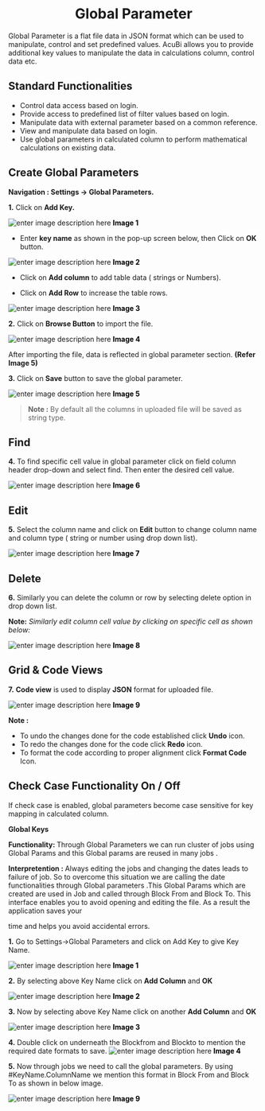 


<h1><center> Global Parameter</center></h1>

Global Parameter is a flat file data in JSON format which can be used to manipulate, control and set predefined values. AcuBi allows you to provide additional key values to manipulate the data in calculations column, control data etc.

## Standard Functionalities

-   Control data access based on login.
-   Provide access to predefined list of filter values based on login.
-   Manipulate data with external parameter based on a common reference.
-   View and manipulate data based on login.
-   Use global parameters in calculated column to perform mathematical calculations on existing data.

## Create Global Parameters

<b>Navigation : Settings → Global Parameters.</b>

<b>1.</b>  Click on  <b>Add Key.</b>

![enter image description here](https://raw.githubusercontent.com/sv18042016/fp1/46f96dc3b59ecd850ed2e7bfd6bbc0e114adc902/images/New_version5/TD_Gobal_Parameter_Image1.png)
 <b><font color = "black">Image 1</font></b>

-   Enter  <b>key name</b>  as shown in the pop-up screen below, then Click on  <b>OK</b>  button.

![enter image description here](https://raw.githubusercontent.com/sv18042016/fp1/cff8a30a919544c66b3de1e567ed807c04e49ace/images/New_version5/TD_Gobal_Parameter_Image14.png)
 <b><font color = "black">Image 2</font></b>

-   Click on  <b>Add column</b>  to add table data ( strings or Numbers).
    
-   Click on  <b>Add Row</b>  to increase the table rows.

   ![enter image description here](https://raw.githubusercontent.com/sv18042016/fp1/cff8a30a919544c66b3de1e567ed807c04e49ace/images/New_version5/TD_Gobal_Parameter_Image6.png)
 <b><font color = "black">Image 3</font></b>

<b>2.</b>  Click on <b>Browse Button</b> to import the file.

![enter image description here](https://raw.githubusercontent.com/sv18042016/fp1/74c4003c8e1e7bdf8c8b99468ba07dcfaf0596a8/images/New_version5/TD_Gobal_Parameter_Image4.png)
 <b><font color = "black">Image 4</font></b>

After importing the file, data is reflected in global parameter section. <b>(Refer Image 5)</b>

<b>3.</b>  Click on  <b>Save</b>  button to save the global parameter.

![enter image description here](https://raw.githubusercontent.com/sv18042016/fp1/8b7bd890c01292d127bb19bab0e64287df164c35/images/New_version5/TD_Gobal_Parameter_Image9.png)
 <b><font color = "black">Image 5</font></b>

> <b>Note :</b>  By default all the columns in uploaded file will be saved as string type.

## Find

<b>4.</b> To find specific cell value in global parameter click on field column header drop-down and select find. Then enter the desired cell value.

![enter image description here](https://raw.githubusercontent.com/sv18042016/fp1/8b7bd890c01292d127bb19bab0e64287df164c35/images/New_version5/TD_Gobal_Parameter_Image10.png)
 <b><font color = "black">Image 6</font></b>

## Edit

<b>5.</b>  Select the column name and click on  <b>Edit</b>  button to change column name and column type ( string or number using drop down list).

![enter image description here](https://raw.githubusercontent.com/sv18042016/fp1/855ff834d3525786d6a8240825f529a25d6c95f2/images/New_version5/TD_Gobal_Parameter_Image11.png)
 <b><font color = "black">Image 7</font></b>


## Delete

<b>6.</b>   Similarly you can delete the column or row by selecting delete option in drop down list.

<b> Note:</b> <i>Similarly edit column cell value by clicking on specific cell as shown below:</i>

![enter image description here](https://raw.githubusercontent.com/sv18042016/fp1/6d8887dfd4a991b567c8c23b558446081c24e50f/images/New_version5/TD_Gobal_Parameter_Image12.png)
 <b><font color = "black">Image 8</font></b>


## Grid & Code Views

<b>7.</b> <b>Code view</b> is used to display <b>JSON</b> format for uploaded file.

![enter image description here](https://raw.githubusercontent.com/sv18042016/fp1/30d986cd1364cb534c9f670a6b1f2947c2d39d40/images/New_version5/TD_Gobal_Parameter_Image13.png)
 <b><font color = "black">Image 9</font></b>

<b>Note :</b>
-   To undo the changes done for the code established click  <b>Undo</b>  icon.
-   To redo the changes done for the code click  <b>Redo</b>  icon.
-   To format the code according to proper alignment click <b>Format Code</b>  Icon.

## Check Case Functionality On / Off

If check case is enabled, global parameters become case sensitive for key mapping in calculated column.

**Global Keys**

<b>Functionality: </b>Through Global Parameters we can run cluster of jobs using Global Params and this Global params are reused in many jobs .

  

<b>Interpretention : </b> Always editing the jobs and changing the dates leads to failure of job. So to overcome this situation we are calling the date functionalities through Global parameters .This Global Params which are created are used in Job and called through Block From and Block To. This interface enables you to avoid opening and editing the file. As a result the application saves your

time and helps you avoid accidental errors.

  

  

**1.** Go to Settings→Global Parameters and click on Add Key to give Key Name.

![enter image description here](https://github.com/surifirstpin/AcuBI_Technical_Documents/blob/master/images/GP1.png?raw=true)
 <b><font color = "black">Image 1</font></b>


**2.** By selecting above Key Name click on **Add Column** and **OK**

![enter image description here](https://github.com/surifirstpin/AcuBI_Technical_Documents/blob/master/images/GP2.png?raw=true)
 <b><font color = "black">Image 2</font></b>


**3.** Now by selecting above Key Name click on another **Add Column** and **OK**

![enter image description here](https://github.com/surifirstpin/AcuBI_Technical_Documents/blob/master/images/GP3.png?raw=true)
 <b><font color = "black">Image 3</font></b>


**4.** Double click on underneath the Blockfrom and Blockto to mention the required date formats to save.
![enter image description here](https://github.com/surifirstpin/AcuBI_Technical_Documents/blob/master/images/GP4.png?raw=true)
 <b><font color = "black">Image 4</font></b>

**5.** Now through jobs we need to call the global parameters. By using #KeyName.ColumnName we mention this format in Block From and Block To as shown in below image.

![enter image description here](https://github.com/surifirstpin/AcuBI_Technical_Documents/blob/master/images/GP5.png?raw=true)
 <b><font color = "black">Image 9</font></b>

<!--stackedit_data:
eyJoaXN0b3J5IjpbLTEyMzU5NjgwOTQsMTk3ODI5NTIxMiw1Nz
AzNDM2NjMsLTE5NTE1MzQ3MDIsMTU1OTIxNzU5OSwtNDQ1NTc4
NzAwLC05MzE4NzM1MzgsLTMyMzI1OTEwNiwtODM2NDIzNDI3LC
0xMDA3OTM3NTk3LDIwNjk1NzY3MjEsNzMyMjY2OTEzLDEyODU5
ODQwMjcsOTMzODQyNjUsNDU2NDUyNTA2LC0yMDI5ODM1NjA0LC
0xMTgwMDM3ODI4XX0=
-->